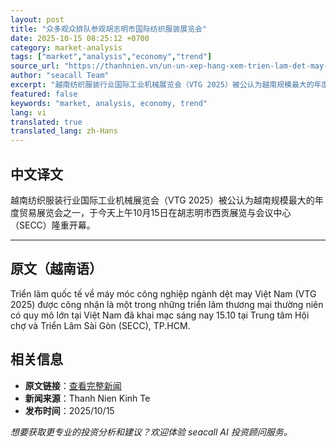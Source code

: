 ```yaml
---
layout: post
title: "众多观众排队参观胡志明市国际纺织服装展览会"
date: 2025-10-15 08:25:12 +0700
category: market-analysis
tags: ["market","analysis","economy","trend"]
source_url: "https://thanhnien.vn/un-un-xep-hang-xem-trien-lam-det-may-quoc-te-tai-tphcm-18525101514415923.htm"
author: "seacall Team"
excerpt: "越南纺织服装行业国际工业机械展览会（VTG 2025）被公认为越南规模最大的年度贸易展览会之一，于今天上午10月15日在胡志明市西贡展览与会议中心（SECC）隆重开幕。..."
featured: false
keywords: "market, analysis, economy, trend"
lang: vi
translated: true
translated_lang: zh-Hans
---
```


## 中文译文

越南纺织服装行业国际工业机械展览会（VTG 2025）被公认为越南规模最大的年度贸易展览会之一，于今天上午10月15日在胡志明市西贡展览与会议中心（SECC）隆重开幕。

---

## 原文（越南语）

Triển l&atilde;m quốc tế về m&aacute;y m&oacute;c c&ocirc;ng nghiệp ng&agrave;nh dệt may Việt Nam (VTG 2025) được c&ocirc;ng nhận l&agrave; một trong những triển l&atilde;m thương mại thường ni&ecirc;n c&oacute; quy m&ocirc; lớn tại Việt Nam đ&atilde; khai mạc s&aacute;ng nay 15.10 tại Trung t&acirc;m Hội chợ v&agrave; Triển L&atilde;m S&agrave;i G&ograve;n (SECC), TP.HCM.

## 相关信息

- **原文链接**：[查看完整新闻](https://thanhnien.vn/un-un-xep-hang-xem-trien-lam-det-may-quoc-te-tai-tphcm-18525101514415923.htm)
- **新闻来源**：Thanh Nien Kinh Te
- **发布时间**：2025/10/15

*想要获取更专业的投资分析和建议？欢迎体验 seacall AI 投资顾问服务。*